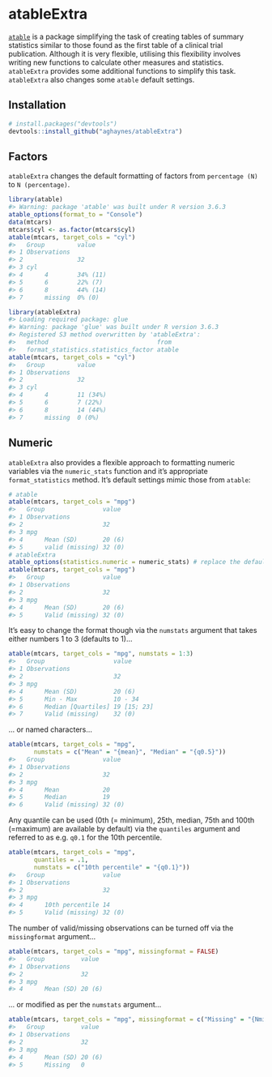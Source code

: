 
<!-- README.md is generated from README.Rmd. Please edit that file -->

# atableExtra

[`atable`](https://CRAN.R-project.org/package=atable) is a package
simplifying the task of creating tables of summary statistics similar to
those found as the first table of a clinical trial publication. Although
it is very flexible, utilising this flexibility involves writing new
functions to calculate other measures and statistics. `atableExtra`
provides some additional functions to simplify this task. `atableExtra`
also changes some `atable` default settings.

## Installation

<!-- You can install the released version of atableExtra from [CRAN](https://CRAN.R-project.org) with: -->

<!-- ```{r , eval=FALSE} -->

<!-- library(atableExtra) -->

<!-- ## basic example code -->

<!-- ``` -->

<!-- And the development version from [GitHub](https://github.com/) with: -->

``` r
# install.packages("devtools")
devtools::install_github("aghaynes/atableExtra")
```

## Factors

`atableExtra` changes the default formatting of factors from `percentage
(N)` to `N (percentage)`.

``` r
library(atable)
#> Warning: package 'atable' was built under R version 3.6.3
atable_options(format_to = "Console")
data(mtcars)
mtcars$cyl <- as.factor(mtcars$cyl)
atable(mtcars, target_cols = "cyl")
#>   Group         value   
#> 1 Observations          
#> 2               32      
#> 3 cyl                   
#> 4      4        34% (11)
#> 5      6        22% (7) 
#> 6      8        44% (14)
#> 7      missing  0% (0)

library(atableExtra)
#> Loading required package: glue
#> Warning: package 'glue' was built under R version 3.6.3
#> Registered S3 method overwritten by 'atableExtra':
#>   method                              from  
#>   format_statistics.statistics_factor atable
atable(mtcars, target_cols = "cyl")
#>   Group         value   
#> 1 Observations          
#> 2               32      
#> 3 cyl                   
#> 4      4        11 (34%)
#> 5      6        7 (22%) 
#> 6      8        14 (44%)
#> 7      missing  0 (0%)
```

## Numeric

`atableExtra` also provides a flexible approach to formatting numeric
variables via the `numeric_stats` function and it’s appropriate
`format_statistics` method. It’s default settings mimic those from
`atable`:

``` r
# atable
atable(mtcars, target_cols = "mpg")
#>   Group                value 
#> 1 Observations               
#> 2                      32    
#> 3 mpg                        
#> 4      Mean (SD)       20 (6)
#> 5      valid (missing) 32 (0)
# atableExtra
atable_options(statistics.numeric = numeric_stats) # replace the default function
atable(mtcars, target_cols = "mpg")
#>   Group                value 
#> 1 Observations               
#> 2                      32    
#> 3 mpg                        
#> 4      Mean (SD)       20 (6)
#> 5      Valid (missing) 32 (0)
```

It’s easy to change the format though via the `numstats` argument that
takes either numbers 1 to 3 (defaults to 1)…

``` r
atable(mtcars, target_cols = "mpg", numstats = 1:3)
#>   Group                   value      
#> 1 Observations                       
#> 2                         32         
#> 3 mpg                                
#> 4      Mean (SD)          20 (6)     
#> 5      Min - Max          10 - 34    
#> 6      Median [Quartiles] 19 [15; 23]
#> 7      Valid (missing)    32 (0)
```

… or named characters…

``` r
atable(mtcars, target_cols = "mpg", 
       numstats = c("Mean" = "{mean}", "Median" = "{q0.5}"))
#>   Group                value 
#> 1 Observations               
#> 2                      32    
#> 3 mpg                        
#> 4      Mean            20    
#> 5      Median          19    
#> 6      Valid (missing) 32 (0)
```

Any quantile can be used (0th (= minimum), 25th, median, 75th and 100th
(=maximum) are available by default) via the `quantiles` argument and
referred to as e.g. `q0.1` for the 10th percentile.

``` r
atable(mtcars, target_cols = "mpg", 
       quantiles = .1, 
       numstats = c("10th percentile" = "{q0.1}"))
#>   Group                value 
#> 1 Observations               
#> 2                      32    
#> 3 mpg                        
#> 4      10th percentile 14    
#> 5      Valid (missing) 32 (0)
```

The number of valid/missing observations can be turned off via the
`missingformat` argument…

``` r
atable(mtcars, target_cols = "mpg", missingformat = FALSE)
#>   Group          value 
#> 1 Observations         
#> 2                32    
#> 3 mpg                  
#> 4      Mean (SD) 20 (6)
```

… or modified as per the `numstats` argument…

``` r
atable(mtcars, target_cols = "mpg", missingformat = c("Missing" = "{Nmissing}"))
#>   Group          value 
#> 1 Observations         
#> 2                32    
#> 3 mpg                  
#> 4      Mean (SD) 20 (6)
#> 5      Missing   0
```
